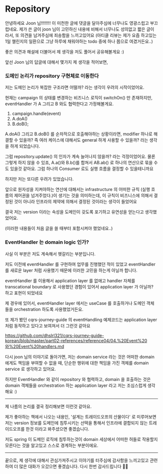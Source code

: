 # Repository

안녕하세요 Joon 님!!!!!!!! 이 미천한 글에 댓글을 달아주심에 너무나도 영광스럽고 부끄럽네요.
제가 쓴 글이 joon 님이 고민하신 내용에 비해서 너무나도 성의없고 짧은 글이라서, 또 의견을 남겨주심에 죄송함을 느끼고있어요
(아티클 리뷰는 제가 요즘 하고있는 1일 챌린지의 일환으로 그냥 하루에 채워야하는 todo 중에 하나 쯤으로 여겼거든요..)

좋은 의견과 해설에 더불어서 제 생각을 저도 풀어서 공유해볼게요 :)

앞선 Joon 님의 답글에 대해서 몇가지 제 생각을 적어보면,

### 도메인 논리가 repository 구현체로 이동한다

저는 도메인 논리가 복잡한 구조라면 어떨까? 라는 생각이 우려의 시작이었어요.

현재는 campaign 의 상태를 변경하는 비즈니스 로직이 switchOn() 만 존재하지만, eventHandler 가 A 그리고 B 와도 협력한다고 가정해볼게요.

1. campaign.handle(event)
2. A.doA()
3. B.doB();

A.doA() 그리고 B.doB() 를 순차적으로 호출해야하는 상황이라면, modifier 하나로 해결할 수 있을까? 즉 여러 케이스에 대해서도 general 하게 사용할 수 있을까? 라는 생각을 하게 되었습니다.

그럼 repository.update() 의 인자가 계속 늘어나지 않을까? 라는 걱정이었어요. 물론 그렇게 하지 않을 수 있죠, A.a()와 B.b()를 합쳐서 AB.ab() 로 하나의 연산으로 묶을 수도 있을것 같아요. 그럼 하나의 Consumer 로도 실행 흐름을 결정할 수 있을테니까요

하지만 저는 또다른 우려가 있었습니다.

앞으로 원자성을 지켜야하는 연산에 대해서는 infrastructure 의 어떠한 규칙 (실행 흐름의 제어권을 넘겨주었다.)이 생기는 것을 의미하는데, 이 규칙이 비즈니스에 의해서 결정된 것이 아니라 인프라의 제약에 의해서 결정된 것이라는 생각이 들었어요

결국 저는 version 이라는 속성을 도메인이 갖도록 포기하고 유연성을 얻는다고 생각했었어요.

(이러한 내용들이 처음 글을 쓸 때부터 포함시켜야 했었네요..)

### EventHandler 는 domain logic 인가?

사실 이 부분은 저도 계속해서 헷갈리는 부분입니다.

저도 이전에 eventHandler 를 구현하여 업무를 진행했던 적이 있었고 eventHandler 를 새로운 layer 처럼 사용했기 때문에 이러한 고민을 하는게 아닐까 합니다.

eventHandler 를 이용해서 application layer 를 없애고 handler 자체를 transcational boundary 로 사용했던 경험이 있어서 application layer 가 아닐까? 하고 표현이 되었네요

제 경우에 있어서, eventHandler layer 에서는 useCase 를 호출하거나 도메인 객체들을 orchestration 하도록 사용했었거든요.

또 제가 봤던 cqrs-journey-guide 의 eventHandling 예제코드는 application layer 처럼 동작하고 있다고 보여져서 더 그런것 같아요

https://github.com/dhslrl321/cqrs-journey-guide-korean/blob/master/part02-references/reference04/04.%20Event%20와%20Event%20handlers.md

다시 joon 님의 이야기로 돌아가면, 저는 domain service 라는 것은 어떠한 domain 에게도 책임을 부여할 수 없을 때, 단순한 행위에 대한 책임을 가진 객체를 domain service 로 생각하고 있어요.

하지만 EventHandler 와 같이 repository 와 협력하고, domain 을 호출하는 것은 domain 객체들을 orchestration 하는 application layer 라고 저는 조심스럽게 생각해요 :)

---

제 나름의 논리를 결국 정리해보면 이런것 같아요.

제가 좋아하는 책에서 나오는 내용인, '설계는 트레이드오프의 산물이다' 로 미루어보면 저는 version 정보를 도메인에 침투시키는 선택을 통해서 인프라에 결합되지 않는 트레이드오프를 한것 이라고 봐주셨으면 좋겠습니다.

저도 spring 이 도메인 로직에 침투하는것이 domain 세상에서 어떠한 허들로 작용할지 모른다는 것을 알고있고 스스로 경계하는 부분이에요.

---

끝으로, 제 생각에 대해서 관심가져주시고 이야기를 터주심에 감사함을 느끼고있고 관련하여 더 많은 대화가 오갔으면 좋겠습니다. 다시 한번 감사드립니다 🙇‍♂️

